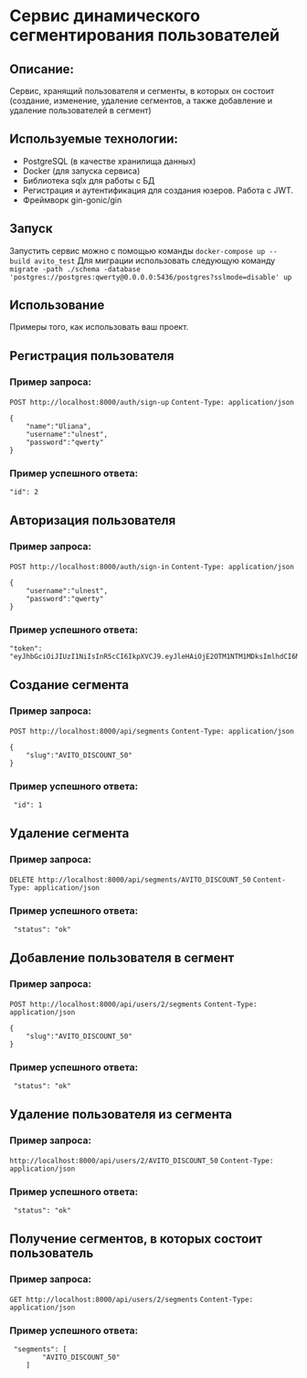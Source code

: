 # Сервис динамического сегментирования пользователей


## Описание:

Сервис, хранящий пользователя и сегменты, в которых он состоит (создание, изменение, удаление сегментов, а также добавление и удаление пользователей в сегмент)

## Используемые технологии:

- PostgreSQL (в качестве хранилища данных)
- Docker (для запуска сервиса)
- Библиотека sqlx для работы с БД
- Регистрация и аутентификация для создания юзеров. Работа с JWT.
- Фреймворк gin-gonic/gin

## Запуск

Запустить сервис можно с помощью команды `docker-compose up --build avito_test`
Для миграции использовать следующую команду `migrate -path ./schema -database 'postgres://postgres:qwerty@0.0.0.0:5436/postgres?sslmode=disable' up`


## Использование

Примеры того, как использовать ваш проект.

## Регистрация пользователя

### Пример запроса:

`POST http://localhost:8000/auth/sign-up`
`Content-Type: application/json`
```
{
    "name":"Uliana",
    "username":"ulnest",
    "password":"qwerty"
}
```

### Пример успешного ответа:
```
"id": 2
```

## Авторизация пользователя

### Пример запроса:

`POST http://localhost:8000/auth/sign-in`
`Content-Type: application/json`
```
{
    "username":"ulnest",
    "password":"qwerty"
}
```

### Пример успешного ответа:
```
"token": "eyJhbGciOiJIUzI1NiIsInR5cCI6IkpXVCJ9.eyJleHAiOjE2OTM1NTM1MDksImlhdCI6MTY5MzUxMDMwOSwidXNlcl9pZCI6MX0.amFa_PHMY8QA7dCeZY8IPooZ6KQxPltnKHrJu9QyP_c"
```

## Создание сегмента

### Пример запроса:

`POST http://localhost:8000/api/segments`
`Content-Type: application/json`
```
{
    "slug":"AVITO_DISCOUNT_50"
}
```

### Пример успешного ответа:
```
 "id": 1
```

## Удаление сегмента

### Пример запроса:

`DELETE http://localhost:8000/api/segments/AVITO_DISCOUNT_50`
`Content-Type: application/json`


### Пример успешного ответа:
```
 "status": "ok"
```

## Добавление пользователя в сегмент

### Пример запроса:

`POST http://localhost:8000/api/users/2/segments`
`Content-Type: application/json`
```
{
    "slug":"AVITO_DISCOUNT_50"
}
```

### Пример успешного ответа:
```
 "status": "ok"
```

## Удаление пользователя из сегмента

### Пример запроса:

`http://localhost:8000/api/users/2/AVITO_DISCOUNT_50`
`Content-Type: application/json`

### Пример успешного ответа:
```
 "status": "ok"
```

## Получение сегментов, в которых состоит пользователь

### Пример запроса:

`GET http://localhost:8000/api/users/2/segments`
`Content-Type: application/json`


### Пример успешного ответа:
```
 "segments": [
        "AVITO_DISCOUNT_50"
    ]
```